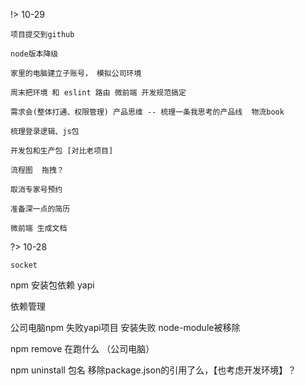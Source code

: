 !> 10-29
    
`项目提交到github`

`node版本降级`

`家里的电脑建立子账号， 模拟公司环境`

`周末把环境 和 eslint 路由 微前端 开发规范搞定`

`需求会(整体打通、权限管理) 产品思维 -- 梳理一条我思考的产品线  物流book`

`梳理登录逻辑、js包`

`开发包和生产包 [对比老项目]`

`流程图  拖拽？`

`取消专家号预约`

`准备深一点的简历`

`微前端 生成文档`

?> 10-28

`socket`

npm 安装包依赖  yapi   

依赖管理

公司电脑npm 失败yapi项目    安装失败 node-module被移除

npm remove 在跑什么 （公司电脑）

npm uninstall 包名  移除package.json的引用了么，【也考虑开发环境】？